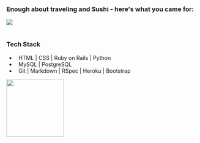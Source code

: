 ### Enough about traveling and Sushi - here's what you came for:

<a href="https://github.com/anuraghazra/github-readme-stats">
  <img align="center" src="https://github-readme-stats.vercel.app/api?username=marcode95&show_icons=true&theme=tokyonight" />
</a>
<br>
<br>
<h3> Tech Stack</h3>

- &nbsp; HTML | CSS | Ruby on Rails | Python
- &nbsp; MySQL | PostgreSQL
- &nbsp; Git | Markdown | RSpec | Heroku | Bootstrap

<a href="https://www.linkedin.com/in/marcoerhardt95/">
  <img align="center" src="https://raw.githubusercontent.com/soroushchehresa/github-readme-linkedin/master/linkedin-github.png" width="150" />
</a>